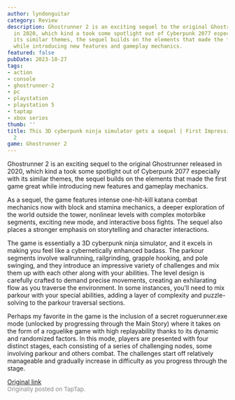 ```yaml
---
author: lyndonguitar
category: Review
description: Ghostrunner 2 is an exciting sequel to the original Ghostrunner released
  in 2020, which kind a took some spotlight out of Cyberpunk 2077 especially with
  its similar themes, the sequel builds on the elements that made the first game great
  while introducing new features and gameplay mechanics.
featured: false
pubDate: 2023-10-27
tags:
- action
- console
- ghostrunner-2
- pc
- playstation
- playstation 5
- taptap
- xbox series
thumb: ''
title: This 3D cyberpunk ninja simulator gets a sequel | First Impressions - Ghostrunner
  2
game: Ghostrunner 2
---
```

Ghostrunner 2 is an exciting sequel to the original Ghostrunner released in 2020, which kind a took some spotlight out of Cyberpunk 2077 especially with its similar themes, the sequel builds on the elements that made the first game great while introducing new features and gameplay mechanics.

As a sequel, the game features intense one-hit-kill katana combat mechanics now with block and stamina mechanics, a deeper exploration of the world outside the tower, nonlinear levels with complex motorbike segments, exciting new mode, and interactive boss fights. The sequel also places a stronger emphasis on storytelling and character interactions.

The game is essentially a 3D cyberpunk ninja simulator, and it excels in making you feel like a cybernetically enhanced badass. The parkour segments involve wallrunning, railgrinding, grapple hooking, and pole swinging, and they introduce an impressive variety of challenges and mix them up with each other along with your abilities. The level design is carefully crafted to demand precise movements, creating an exhilarating flow as you traverse the environment. In some instances, you'll need to mix parkour with your special abilities, adding a layer of complexity and puzzle-solving to the parkour traversal sections.

Perhaps my favorite in the game is the inclusion of a secret roguerunner.exe mode (unlocked by progressing through the Main Story) where it takes on the form of a roguelike game with high replayability thanks to its dynamic and randomized factors. In this mode, players are presented with four distinct stages, each consisting of a series of challenging nodes, some involving parkour and others combat. The challenges start off relatively manageable and gradually increase in difficulty as you progress through the stage.

[Original link](https://www.taptap.io/post/6481079)<br><span style="font-size: 0.95em; color: #888;">Originally posted on TapTap.</span>